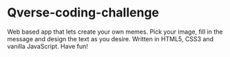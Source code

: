 # Qverse-coding-challenge

Web based app that lets create your own memes.
Pick your image, fill in the message and design the text as you desire.
Written in HTML5, CSS3 and vanilla JavaScript.
Have fun!
